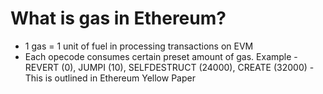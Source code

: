 # What is gas in Ethereum?

* 1 gas = 1 unit of fuel in processing transactions on EVM
* Each opecode consumes certain preset amount of gas. Example - REVERT (0), JUMPI (10), SELFDESTRUCT (24000), CREATE (32000) - This is outlined in Ethereum Yellow Paper
